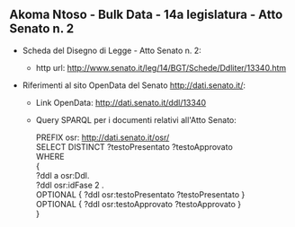 ## Akoma Ntoso - Bulk Data - 14a legislatura - Atto Senato n. 2 ##

* Scheda del Disegno di Legge - Atto Senato n. 2:
	* http url: http://www.senato.it/leg/14/BGT/Schede/Ddliter/13340.htm

* Riferimenti al sito OpenData del Senato http://dati.senato.it/:
	* Link OpenData: http://dati.senato.it/ddl/13340
	* Query SPARQL per i documenti relativi all'Atto Senato:

        PREFIX osr: <http://dati.senato.it/osr/>  
		SELECT DISTINCT ?testoPresentato ?testoApprovato  
		WHERE  
		{  
		    ?ddl a osr:Ddl.  
		    ?ddl osr:idFase 2 .  
		    OPTIONAL { ?ddl osr:testoPresentato ?testoPresentato }  
		    OPTIONAL { ?ddl osr:testoApprovato ?testoApprovato }  
		}
		